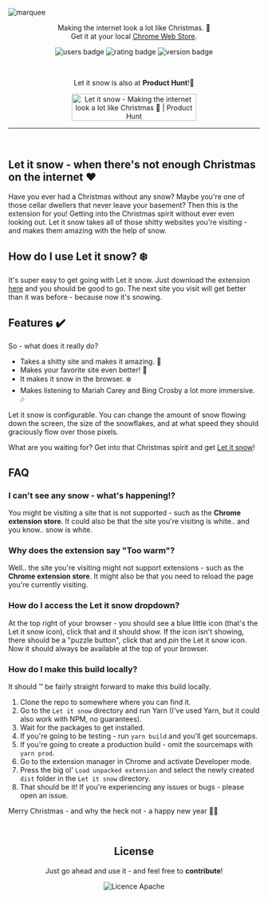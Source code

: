 ![marquee](https://user-images.githubusercontent.com/14088342/202769421-9d447f5d-7971-40c9-a67c-7d11e96a93a9.png)

<p align="center">
  <p align="center">
		Making the internet look a lot like Christmas. 🎅</br>
		Get it at your local <a href="https://chrome.google.com/webstore/detail/let-it-snow/glbcjjncmcgmnjcnijnnakeeccdojipb">Chrome Web Store</a>.
	</p>
  <p align="center">
    <img alt='users badge' src='https://img.shields.io/chrome-web-store/users/glbcjjncmcgmnjcnijnnakeeccdojipb?color=FFD3B4&style=flat-square' />
    <img alt='rating badge' src='https://img.shields.io/chrome-web-store/stars/glbcjjncmcgmnjcnijnnakeeccdojipb?color=D5ECC2&style=flat-square' />
    <img alt='version badge' src='https://img.shields.io/badge/version-1.0.0-blue.svg?color=98DDCA&style=flat-square' />
  </p>
  </br>
  <p align="center">Let it snow is also at <strong>Product Hunt</strong>!🎄</p>
  <p align="center">
  <a href="https://www.producthunt.com/posts/let-it-snow-2?utm_source=badge-featured&utm_medium=badge&utm_souce=badge-let&#0045;it&#0045;snow&#0045;2" target="_blank"><img src="https://api.producthunt.com/widgets/embed-image/v1/featured.svg?post_id=368022&theme=neutral" alt="Let&#0032;it&#0032;snow - Making&#0032;the&#0032;internet&#0032;look&#0032;a&#0032;lot&#0032;like&#0032;Christmas&#0032;🎅 | Product Hunt" style="width: 250px; height: 54px;" width="250" height="54" /></a></p>
</div>

<hr><br>

## Let it snow - when there's not enough Christmas on the internet ❤️

Have you ever had a Christmas without any snow? Maybe you're one of those cellar dwellers that never leave your basement? Then this is the extension for you! Getting into the Christmas spirit without ever even looking out. Let it snow takes all of those shitty websites you're visiting - and makes them amazing with the help of snow.

## How do I use Let it snow? ❄️

It's super easy to get going with Let it snow. Just download the extension [here](https://chrome.google.com/webstore/detail/let-it-snow/glbcjjncmcgmnjcnijnnakeeccdojipb) and you should be good to go. The next site you visit will get better than it was before - because now it's snowing.

## Features ✔️

So - what does it really do?

- Takes a shitty site and makes it amazing. 🎄
- Makes your favorite site even better! 🎿
- It makes it snow in the browser. ❄️
- Makes listening to Mariah Carey and Bing Crosby a lot more immersive. 🎶

Let it snow is configurable. You can change the amount of snow flowing down the screen, the size of the snowflakes, and at what speed they should graciously flow over those pixels.

What are you waiting for? Get into that Christmas spirit and get [Let it snow](https://chrome.google.com/webstore/detail/let-it-snow/glbcjjncmcgmnjcnijnnakeeccdojipb)!

## FAQ

### I can't see any snow - what's happening!?

You might be visiting a site that is not supported - such as the **Chrome extension store**. It could also be that the site you're visiting is white.. and you know.. snow is white.

### Why does the extension say "Too warm"?

Well.. the site you're visiting might not support extensions - such as the **Chrome extension store**. It might also be that you need to reload the page you're currently visiting.

### How do I access the Let it snow dropdown?

At the top right of your browser - you should see a blue little icon (that's the Let it snow icon), click that and it should show. If the icon isn't showing, there should be a "puzzle button", click that and _pin_ the Let it snow icon. Now it should always be available at the top of your browser.

### How do I make this build locally?

It should ™️ be fairly straight forward to make this build locally.

1. Clone the repo to somewhere where you can find it.
2. Go to the `Let it snow` directory and run Yarn (I've used Yarn, but it could also work with NPM, no guarantees).
3. Wait for the packages to get installed.
4. If you're going to be testing - run `yarn build` and you'll get sourcemaps.
5. If you're going to create a production build - omit the sourcemaps with `yarn prod`.
6. Go to the extension manager in Chrome and activate Developer mode.
7. Press the big ol' `Load unpacked extension` and select the newly created `dist` folder in the `Let it snow` directory.
8. That should be it! If you're experiencing any issues or bugs - please open an issue.

Merry Christmas - and why the heck not - a happy new year 🎄🎅

<br>

 <div align="center">
	<h2>License</h2>
	<p>Just go ahead and use it - and feel free to <strong>contribute</strong>!</p>
  <img alt='Licence Apache' src='https://img.shields.io/github/license/ntwigs/hourly?style=flat-square' />
</div>
